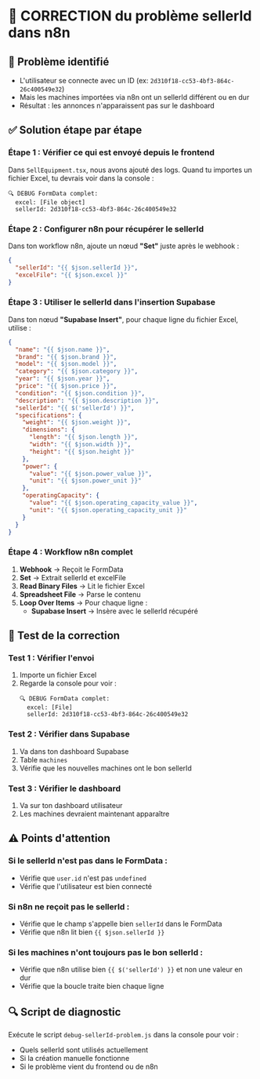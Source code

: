 # 🔧 CORRECTION du problème sellerId dans n8n

## 🎯 **Problème identifié**
- L'utilisateur se connecte avec un ID (ex: `2d310f18-cc53-4bf3-864c-26c400549e32`)
- Mais les machines importées via n8n ont un sellerId différent ou en dur
- Résultat : les annonces n'apparaissent pas sur le dashboard

## ✅ **Solution étape par étape**

### **Étape 1 : Vérifier ce qui est envoyé depuis le frontend**

Dans `SellEquipment.tsx`, nous avons ajouté des logs. Quand tu importes un fichier Excel, tu devrais voir dans la console :

```
🔍 DEBUG FormData complet:
  excel: [File object]
  sellerId: 2d310f18-cc53-4bf3-864c-26c400549e32
```

### **Étape 2 : Configurer n8n pour récupérer le sellerId**

Dans ton workflow n8n, ajoute un nœud **"Set"** juste après le webhook :

```json
{
  "sellerId": "{{ $json.sellerId }}",
  "excelFile": "{{ $json.excel }}"
}
```

### **Étape 3 : Utiliser le sellerId dans l'insertion Supabase**

Dans ton nœud **"Supabase Insert"**, pour chaque ligne du fichier Excel, utilise :

```json
{
  "name": "{{ $json.name }}",
  "brand": "{{ $json.brand }}",
  "model": "{{ $json.model }}",
  "category": "{{ $json.category }}",
  "year": "{{ $json.year }}",
  "price": "{{ $json.price }}",
  "condition": "{{ $json.condition }}",
  "description": "{{ $json.description }}",
  "sellerId": "{{ $('sellerId') }}",
  "specifications": {
    "weight": "{{ $json.weight }}",
    "dimensions": {
      "length": "{{ $json.length }}",
      "width": "{{ $json.width }}",
      "height": "{{ $json.height }}"
    },
    "power": {
      "value": "{{ $json.power_value }}",
      "unit": "{{ $json.power_unit }}"
    },
    "operatingCapacity": {
      "value": "{{ $json.operating_capacity_value }}",
      "unit": "{{ $json.operating_capacity_unit }}"
    }
  }
}
```

### **Étape 4 : Workflow n8n complet**

1. **Webhook** → Reçoit le FormData
2. **Set** → Extrait sellerId et excelFile
3. **Read Binary Files** → Lit le fichier Excel
4. **Spreadsheet File** → Parse le contenu
5. **Loop Over Items** → Pour chaque ligne :
   - **Supabase Insert** → Insère avec le sellerId récupéré

## 🧪 **Test de la correction**

### **Test 1 : Vérifier l'envoi**
1. Importe un fichier Excel
2. Regarde la console pour voir :
   ```
   🔍 DEBUG FormData complet:
     excel: [File]
     sellerId: 2d310f18-cc53-4bf3-864c-26c400549e32
   ```

### **Test 2 : Vérifier dans Supabase**
1. Va dans ton dashboard Supabase
2. Table `machines`
3. Vérifie que les nouvelles machines ont le bon sellerId

### **Test 3 : Vérifier le dashboard**
1. Va sur ton dashboard utilisateur
2. Les machines devraient maintenant apparaître

## ⚠️ **Points d'attention**

### **Si le sellerId n'est pas dans le FormData :**
- Vérifie que `user.id` n'est pas `undefined`
- Vérifie que l'utilisateur est bien connecté

### **Si n8n ne reçoit pas le sellerId :**
- Vérifie que le champ s'appelle bien `sellerId` dans le FormData
- Vérifie que n8n lit bien `{{ $json.sellerId }}`

### **Si les machines n'ont toujours pas le bon sellerId :**
- Vérifie que n8n utilise bien `{{ $('sellerId') }}` et non une valeur en dur
- Vérifie que la boucle traite bien chaque ligne

## 🔍 **Script de diagnostic**

Exécute le script `debug-sellerId-problem.js` dans la console pour voir :
- Quels sellerId sont utilisés actuellement
- Si la création manuelle fonctionne
- Si le problème vient du frontend ou de n8n 